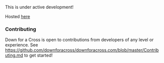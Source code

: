This is under active development!

Hosted [here](http://www.downforacross.com)

### Contributing

Down for a Cross is open to contributions from developers of any level or experience.
See https://github.com/downforacross/downforacross.com/blob/master/Contributing.md to get started!
